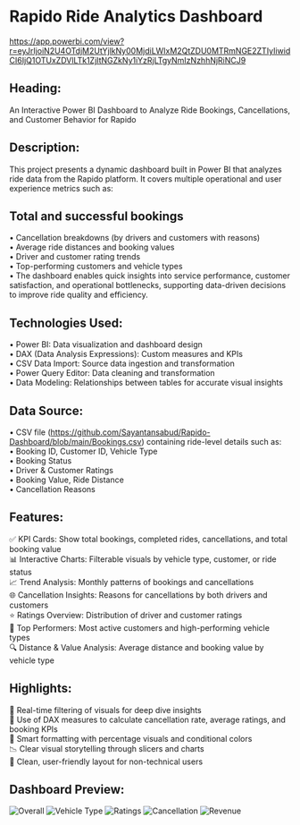 # Rapido Ride Analytics Dashboard
https://app.powerbi.com/view?r=eyJrIjoiN2U4OTdjM2UtYjlkNy00MjdiLWIxM2QtZDU0MTRmNGE2ZTIyIiwidCI6IjQ1OTUxZDVlLTk1ZjItNGZkNy1iYzRjLTgyNmIzNzhhNjRiNCJ9
##  Heading:
An Interactive Power BI Dashboard to Analyze Ride Bookings, Cancellations, and Customer Behavior for Rapido

##  Description:
This project presents a dynamic dashboard built in Power BI that analyzes ride data from the Rapido platform. It covers multiple operational and user experience metrics such as:

## Total and successful bookings
• Cancellation breakdowns (by drivers and customers with reasons)<br />
• Average ride distances and booking values<br />
• Driver and customer rating trends<br />
• Top-performing customers and vehicle types<br />
• The dashboard enables quick insights into service performance, customer satisfaction, and operational bottlenecks, supporting data-driven decisions to improve ride quality and efficiency.

##  Technologies Used:
• Power BI: Data visualization and dashboard design <br />
• DAX (Data Analysis Expressions): Custom measures and KPIs<br />
• CSV Data Import: Source data ingestion and transformation<br />
• Power Query Editor: Data cleaning and transformation<br />
• Data Modeling: Relationships between tables for accurate visual insights<br />

##  Data Source:
• CSV file (https://github.com/Sayantansabud/Rapido-Dashboard/blob/main/Bookings.csv) containing ride-level details such as:<br />
• Booking ID, Customer ID, Vehicle Type<br />
• Booking Status<br />
• Driver & Customer Ratings<br />
• Booking Value, Ride Distance<br />
• Cancellation Reasons<br />

##  Features:
✅ KPI Cards: Show total bookings, completed rides, cancellations, and total booking value<br />
📊 Interactive Charts: Filterable visuals by vehicle type, customer, or ride status<br />
📈 Trend Analysis: Monthly patterns of bookings and cancellations<br />
🌐 Cancellation Insights: Reasons for cancellations by both drivers and customers<br />
⭐ Ratings Overview: Distribution of driver and customer ratings<br />
📌 Top Performers: Most active customers and high-performing vehicle types<br />
🔍 Distance & Value Analysis: Average distance and booking value by vehicle type<br />

##  Highlights:
🔄 Real-time filtering of visuals for deep dive insights<br />
🧠 Use of DAX measures to calculate cancellation rate, average ratings, and booking KPIs<br />
📌 Smart formatting with percentage visuals and conditional colors<br />
📉 Clear visual storytelling through slicers and charts<br />
📁 Clean, user-friendly layout for non-technical users<br />

##  Dashboard Preview:

![Overall](https://github.com/user-attachments/assets/bc125fb5-44ad-4f16-a151-076e4f2dda71)
![Vehicle Type](https://github.com/user-attachments/assets/e6630b5e-c54d-4dd9-8ecb-c1be19236771)
![Ratings](https://github.com/user-attachments/assets/f0e63839-3e7b-4194-988c-e1d0e515f14c)
![Cancellation](https://github.com/user-attachments/assets/e42eb257-4fa5-4c16-9463-61f98d48c3ad)
![Revenue](https://github.com/user-attachments/assets/40cb13ad-f65e-4520-a92d-865eaa7b9d00)

